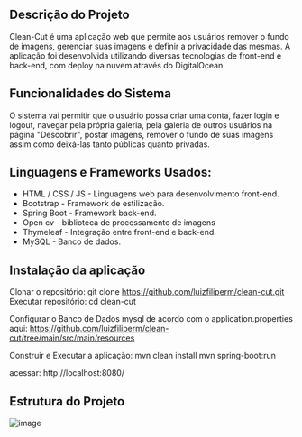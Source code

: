 ## Descrição do Projeto
Clean-Cut é uma aplicação web que permite aos usuários remover o fundo de imagens, gerenciar suas imagens e definir a privacidade das mesmas. A aplicação foi desenvolvida utilizando diversas tecnologias de front-end e back-end, com deploy na nuvem através do DigitalOcean.

## Funcionalidades do Sistema
O sistema vai permitir que o usuário possa criar uma conta, fazer login e logout, navegar pela própria galeria, pela galeria de outros usuários na página "Descobrir", postar imagens, remover o fundo de suas imagens assim como deixá-las tanto públicas quanto privadas.

## Linguagens e Frameworks Usados:
- HTML / CSS / JS - Linguagens web para desenvolvimento front-end.
- Bootstrap - Framework de estilização.
- Spring Boot - Framework back-end.
- Open cv - biblioteca de processamento de imagens
- Thymeleaf - Integração entre front-end e back-end.
- MySQL - Banco de dados.

## Instalação da aplicação
Clonar o repositório: git clone https://github.com/luizfiliperm/clean-cut.git
Executar repositório: cd clean-cut

Configurar o Banco de Dados mysql de acordo com o application.properties aqui:
https://github.com/luizfiliperm/clean-cut/tree/main/src/main/resources

Construir e Executar a aplicação:
mvn clean install
mvn spring-boot:run

acessar: http://localhost:8080/

## Estrutura do Projeto
![image](https://github.com/luizfiliperm/clean-cut/assets/87551407/6ea0a377-ade7-4402-9888-ac4666b52ee2)
